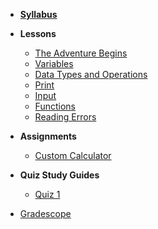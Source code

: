 - **[Syllabus](README.md)**
- **Lessons**
  - [The Adventure Begins](Lessons/adventure_begins.md)
  - [Variables](Lessons/variables.md)
  - [Data Types and Operations](Lessons/datatypes_operations.md)
  - [Print](Lessons/print.md)
  - [Input](Lessons/input.md)
  - [Functions](Lessons/functions.md)
  - [Reading Errors](Lessons/reading_errors.md)
  

- **Assignments**
  - [Custom Calculator](Lessons/custom_calculator.md)

- **Quiz Study Guides**
  - [Quiz 1](Lessons/quiz1.md)

* [Gradescope](https://www.gradescope.com/courses/154615)
